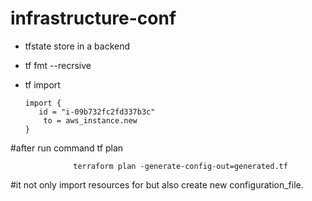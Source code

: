 # infrastructure-conf

- tfstate store in a backend
- tf fmt --recrsive
- tf import 


      import {
         id = "i-09b732fc2fd337b3c"
          to = aws_instance.new
      }



#after run command tf plan 

                  terraform plan -generate-config-out=generated.tf

#it not only import resources for but also create new configuration_file.
